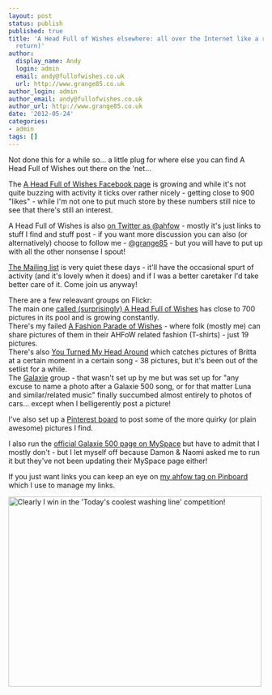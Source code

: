 ```yaml
---
layout: post
status: publish
published: true
title: 'A Head Full of Wishes elsewhere: all over the Internet like a rash (slight
  return)'
author:
  display_name: Andy
  login: admin
  email: andy@fullofwishes.co.uk
  url: http://www.grange85.co.uk
author_login: admin
author_email: andy@fullofwishes.co.uk
author_url: http://www.grange85.co.uk
date: '2012-05-24'
categories:
- admin
tags: []
---
```

<p>Not done this for a while so... a little plug for where else you can find A Head Full of Wishes out there on the 'net...</p>
<p>The <a href="https://www.facebook.com/fullofwishes">A Head Full of Wishes Facebook page</a> is growing and while it's not quite buzzing with activity it ticks over rather nicely - getting close to 900 "likes" - while I'm not one to put much store by these numbers still nice to see that there's still an interest.</p>
<p>A Head Full of Wishes is also <a href="http://twitter.com/ahfow">on Twitter as @ahfow</a> - mostly it's just links to stuff I find and stuff post - if you want more discussion you can also (or alternatively) choose to follow me - <a href="http://twitter.com/grange85">@grange85</a> - but you will have to put up with all the other nonsense I spout!</p>
<p><a href="http://groups.google.com/group/fullofwishes">The Mailing list</a> is very quiet these days - it'll have the occasional spurt of activity (and it's lovely when it does) and if I was a better caretaker I'd take better care of it. Come join us anyway!</p>
<p>There are a few releavant groups on Flickr:<br />
The main one <a href="http://www.flickr.com/groups/aheadfullofwishes/">called (surprisingly) A Head Full of Wishes</a> has close to 700 pictures in its pool and is growing constantly.<br />
There's my failed <a href="http://www.flickr.com/groups/1109080@N20/">A Fashion Parade of Wishes</a> - where folk (mostly me) can share pictures of them in their AHFoW related fashion (T-shirts) - just 19 pictures.<br />
There's also <a href="http://www.flickr.com/groups/677374@N21/">You Turned My Head Around</a> which catches pictures of Britta at a certain moment in a certain song - 38 pictures, but it's been out of the setlist for a while.<br />
The <a href="http://www.flickr.com/groups/92643213@N00/">Galaxie</a> group - that wasn't set up by me but was set up for "any excuse to name a photo after a Galaxie 500 song, or for that matter Luna and similar/related music" finally succumbed almost entirely to photos of cars... except when I belligerently post a picture!</p>
<p>I've also set up a <a href="http://pinterest.com/grange85/a-head-full-of-wishes/">Pinterest board</a> to post some of the more quirky (or plain awesome) pictures I find.</p>
<p>I also run the <a href="http://www.myspace.com/galaxie500official">official Galaxie 500 page on MySpace</a> but have to admit that I mostly don't - but I let myself off because Damon & Naomi asked me to run it but they've not been updating their MySpace page either!</p>
<p>If you just want links you can keep an eye on <a href="http://pinboard.in/u:grange85/t:ahfow/">my ahfow tag on Pinboard</a> which I use to manage my links.</p>
<p><a href="http://www.flickr.com/photos/grange85/7188050384/" title="Clearly I win in the 'Today's coolest washing line' competition! by andyaldridge, on Flickr"><img class="aligncenter" src="https://farm9.staticflickr.com/8005/7188050384_e9a7a764ef.jpg" width="500" height="375" alt="Clearly I win in the 'Today's coolest washing line' competition!"></a></p>
